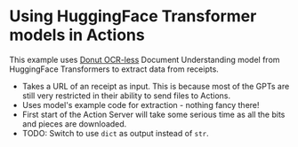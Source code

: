 # Using HuggingFace Transformer models in Actions

This example uses [Donut OCR-less](https://huggingface.co/naver-clova-ix/donut-base-finetuned-cord-v2) Document Understanding model from HuggingFace Transformers to extract data from receipts.

- Takes a URL of an receipt as input. This is because most of the GPTs are still very restricted in their ability to send files to Actions.
- Uses model's example code for extraction - nothing fancy there!
- First start of the Action Server will take some serious time as all the bits and pieces are downloaded.
- TODO: Switch to use `dict` as output instead of `str`.